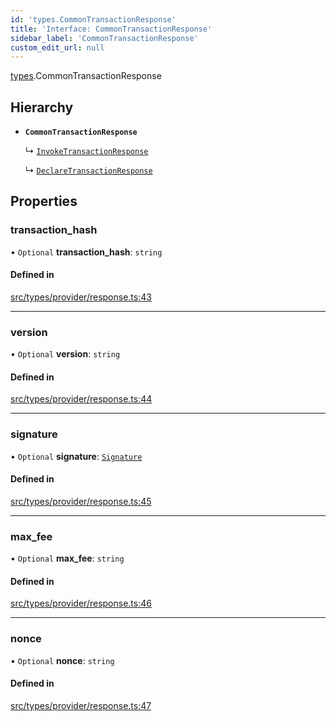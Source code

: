 ```yaml
---
id: 'types.CommonTransactionResponse'
title: 'Interface: CommonTransactionResponse'
sidebar_label: 'CommonTransactionResponse'
custom_edit_url: null
---
```


[types](../namespaces/types.md).CommonTransactionResponse

## Hierarchy

- **`CommonTransactionResponse`**

  ↳ [`InvokeTransactionResponse`](types.InvokeTransactionResponse.md)

  ↳ [`DeclareTransactionResponse`](types.DeclareTransactionResponse.md)

## Properties

### transaction_hash

• `Optional` **transaction_hash**: `string`

#### Defined in

[src/types/provider/response.ts:43](https://github.com/0xs34n/starknet.js/blob/develop/src/types/provider/response.ts#L43)

---

### version

• `Optional` **version**: `string`

#### Defined in

[src/types/provider/response.ts:44](https://github.com/0xs34n/starknet.js/blob/develop/src/types/provider/response.ts#L44)

---

### signature

• `Optional` **signature**: [`Signature`](../namespaces/types.md#signature)

#### Defined in

[src/types/provider/response.ts:45](https://github.com/0xs34n/starknet.js/blob/develop/src/types/provider/response.ts#L45)

---

### max_fee

• `Optional` **max_fee**: `string`

#### Defined in

[src/types/provider/response.ts:46](https://github.com/0xs34n/starknet.js/blob/develop/src/types/provider/response.ts#L46)

---

### nonce

• `Optional` **nonce**: `string`

#### Defined in

[src/types/provider/response.ts:47](https://github.com/0xs34n/starknet.js/blob/develop/src/types/provider/response.ts#L47)
